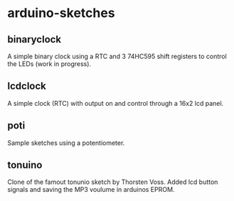 # arduino-sketches

## binaryclock
A simple binary clock using a RTC and 3 74HC595 shift registers to control the LEDs (work in progress).

## lcdclock
A simple clock (RTC) with output on and control through a 16x2 lcd panel.

## poti
Sample sketches using a potentiometer.

## tonuino
Clone of the famout tonunio sketch by Thorsten Voss. Added lcd button signals and saving the MP3 voulume in arduinos EPROM.
